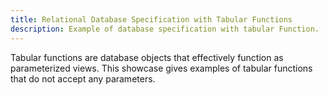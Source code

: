 ```yaml
---
title: Relational Database Specification with Tabular Functions
description: Example of database specification with tabular Function.
---
```


Tabular functions are database objects that effectively function as parameterized views. 
This showcase gives examples of tabular functions that do not accept any parameters.